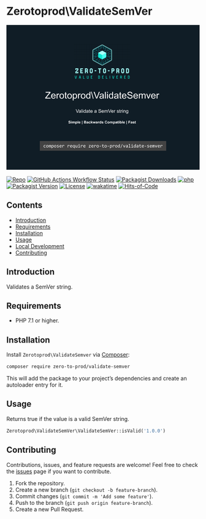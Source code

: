 # Zerotoprod\ValidateSemVer

![](art/logo.png)

[![Repo](https://img.shields.io/badge/github-gray?logo=github)](https://github.com/zero-to-prod/validate-semver)
[![GitHub Actions Workflow Status](https://img.shields.io/github/actions/workflow/status/zero-to-prod/validate-semver/test.yml?label=tests)](https://github.com/zero-to-prod/validate-semver/actions)
[![Packagist Downloads](https://img.shields.io/packagist/dt/zero-to-prod/validate-semver?color=blue)](https://packagist.org/packages/zero-to-prod/validate-semver/stats)
[![php](https://img.shields.io/packagist/php-v/zero-to-prod/validate-semver.svg?color=purple)](https://packagist.org/packages/zero-to-prod/validate-semver/stats)
[![Packagist Version](https://img.shields.io/packagist/v/zero-to-prod/validate-semver?color=f28d1a)](https://packagist.org/packages/zero-to-prod/validate-semver)
[![License](https://img.shields.io/packagist/l/zero-to-prod/validate-semver?color=pink)](https://github.com/zero-to-prod/validate-semver/blob/main/LICENSE.md)
[![wakatime](https://wakatime.com/badge/github/zero-to-prod/validate-semver.svg)](https://wakatime.com/badge/github/zero-to-prod/validate-semver)
[![Hits-of-Code](https://hitsofcode.com/github/zero-to-prod/validate-semver?branch=main)](https://hitsofcode.com/github/zero-to-prod/validate-semver/view?branch=main)

## Contents

- [Introduction](#introduction)
- [Requirements](#requirements)
- [Installation](#installation)
- [Usage](#usage)
- [Local Development](./LOCAL_DEVELOPMENT.md)
- [Contributing](#contributing)

## Introduction

Validates a SemVer string.

## Requirements

- PHP 7.1 or higher.

## Installation

Install `Zerotoprod\ValidateSemver` via [Composer](https://getcomposer.org/):

```bash
composer require zero-to-prod/validate-semver
```

This will add the package to your project’s dependencies and create an autoloader entry for it.

## Usage

Returns true if the value is a valid SemVer string.

```php
Zerotoprod\ValidateSemVer\ValidateSemVer::isValid('1.0.0')
```

## Contributing

Contributions, issues, and feature requests are welcome!
Feel free to check the [issues](https://github.com/zero-to-prod/validate-semver/issues) page if you want to contribute.

1. Fork the repository.
2. Create a new branch (`git checkout -b feature-branch`).
3. Commit changes (`git commit -m 'Add some feature'`).
4. Push to the branch (`git push origin feature-branch`).
5. Create a new Pull Request.